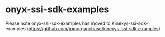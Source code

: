 # onyx-ssi-sdk-examples
Please note onyx-ssi-sdk-examples has moved to Kinexys-ssi-sdk-examples (https://github.com/jpmorganchase/kinexys-ssi-sdk-examples)
